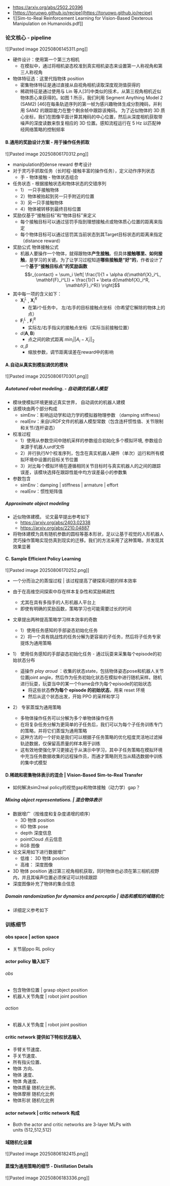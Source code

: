* https://arxiv.org/abs/2502.20396
* [https://toruowo.github.io/recipe](https://toruowo.github.io/recipe)
* ![[Sim-to-Real Reinforcement Learning for Vision-Based Dexterous Manipulation on Humanoids.pdf]]
###  论文核心 - pipeline

![[Pasted image 20250806145311.png]]
* 硬件设计：使用第一个第三方相机
	* 在模拟中，通过将相机姿态校准到真实相机姿态来设置第一人称视角和第三人称视角
* 物体特征选：这里代指物体 position
	* 密集物体特征是通过直接从自视角相机读取深度观测值获得的
	* 稀疏特征是通过使用与 Lin 等人[31]中类似的技术，从第三视角相机近似物体质心来获得的。如图 1 所示，我们利用 Segment Anything Model 2 (SAM2) [46]在每条轨迹序列的第一帧为感兴趣物体生成分割掩码，并利用 SAM2 的跟踪能力在整个剩余帧中跟踪该掩码。 为了近似物体的 3D 质心坐标，我们在图像平面计算其掩码的中心位置，然后从深度相机获取带噪声的深度读数来恢复相应的 3D 位置。感知流程运行在 5 Hz 以匹配神经网络策略的控制频率

#### B.通用的奖励设计方案 - 用于操作任务抓取
![[Pasted image 20250806170312.png]]
* manipulation的dense reward 参考设计
* 对于灵巧手抓取任务（长时程-接触丰富的操作任务），定义动作序列状态
	* 手 - 物体接触 - 物体状态组合
*  任务状态 - 根据接触状态和物体状态的交错序列
	* 1） 一只手接触物体
	* 2）物体被抬起到另一只手附近的位置
	* 3）另一只手接触物体
	* 4）物体被转移到最终目标位置
* 奖励仅基于“接触目标”和“物体目标”来定义
	*  每个接触目标可以通过惩罚手指到理想接触点或物体质心位置的距离来指定
	*  每个物体目标可以通过惩罚其当前状态到其Target目标状态的距离来指定（distance reward）
* 奖励公式 物体接触公式
	* 机器人要操作一个物体，就得跟物体**产生接触**。但具体**接触哪里、如何接触**，是学习的关键。为了让学习过程知道**哪些接触是“好”的**，作者设计了一个**基于“接触目标点”的奖励函数**
$$r_{contact} = \sum_i \left[ \frac{1}{1 + \alpha d(\mathbf{X}_i^L, \mathbf{F}_i^L)} + \frac{1}{1 + \beta d(\mathbf{X}_i^R, \mathbf{F}_i^R)} \right]$$
* 其中每一项的含义如下：
	* $\mathbf{X}_i^L$ , $\mathbf{X}_i^R$ 
		* 在第$i$个任务中， 左/右手的目标接触点坐标（你希望它解除的物体上的点）
	* $\mathbf{F}_i^L$ , $\mathbf{F}_i^R$
		* 实际左/右手指尖的接触点坐标（实际当前接触位置）
	* $d(\mathbf{A}, \mathbf{B})$ 
		* 点之间的欧式距离 $min_i||A_i - X_i||_2$  
	*  $\alpha, \beta$ 
		* 缩放参数，调节距离误差在reward中的影响


#### A.自动从真实到模拟调优的模块
![[Pasted image 20250806170301.png]]
##### Autotuned robot modeling. - 自动调优机器人模型
* 模块使模拟环境更接近真实世界， 自动调优的机器人建模
* 该模块由两个部分构成
	* simEnv：影响运动学和动力学的模拟器物理参数 （damping stiffness）
	* realEnv：来自URDF文件的机器人模型常数（包含连杆惯性值、关节限制和关节/连杆姿态）
* 校准过程
	* 1）使用从参数空间中随机采样的参数组合初始化多个模拟环境, 参数组合来源于机器人urdf文件
	* 2）并行执行$N$个校准序列，包含在真实机器人硬件（单次）运行和所有模拟环境中设置的目标关节位置
	* 3）对比每个模拟环境在遵循相同关节目标时与真实机器人的之间的跟踪误差，该模块选择在跟踪性能中均方误差最小的参数集
* 参数包含
	* simEnv：damping  | stiffness | armature | effort
	* realEnv：惯性矩阵值
##### Approximate object modeling
* 近似物体建模。 论文最早提出参考如下
	* https://arxiv.org/abs/2403.02338
	* https://arxiv.org/abs/2210.04887
* 将物体建模为具有随机参数的圆柱等基本形状，足以让基于视觉的人形机器人灵巧操作策略实现仿真到现实的迁移。我们的方法采用了这种策略，并发现其效果显著
#### C. Sample Efficient Policy Learning
![[Pasted image 20250806170252.png]]
* 一个分而治之的蒸馏过程 | 该过程提高了硬探索问题的样本效率
* 由于在高维空间探索中存在样本复杂性和奖励稀疏性
	* 尤其在具有多指手的人形机器人平台上 
	* 即使有明确的奖励函数，策略学习也可能需要过长的时间
* 文章提出两种提高策略学习样本效率的奇数
	* 1）使用任务感知的手部姿态初始化任务
	* 2）将一个具有挑战性的任务分解为更容易的子任务，然后将子任务专家提炼为通用策略

 * 1） 使用任务感知的手部姿态初始化任务 - 通过玩耍来采集每个episode的初始状态分布
	 *  遥操作 *play aroud* ：收集的状态state，包括物体姿态pose和机器人关节位置joint angle，然后作为任务初始化状态在模拟中进行随机采样。随机进行玩耍，玩耍当中的某一个frame会作为每个episode的初始状态
		 * 将这些状态**作为每个 episode 的初始状态**，用来 reset 环境
		 * 然后从这个状态出发，开始 PPO 的采样和学习
* 2） 专家蒸馏为通用策略
	* 多物体操作任务可以分解为多个单物体操作任务
	* 在将复杂任务分解为更简单的子任务后，我们可以为每个子任务训练专门的策略，并将它们蒸馏为通用策略
	* 这种方法的一个好处是我们可以根据子任务策略的优化程度灵活地过滤掉轨迹数据，仅保留高质量的样本用于训练
	* 这有效地使强化学习更接近于从演示中学习，其中子任务策略在模拟环境中充当任务数据收集的远程操作员，而通才策略则充当从精选数据中训练的集中式模型

#### D.稀疏和密集物体表示的混合 | Vision-Based Sim-to-Real Transfer
* 如何解决sim2real policy的视觉gap和物体接触（动力学）gap？

##### Mixing object representations. |  混合物体表示
*  数据增广（按维度和复杂度递增的顺序）
	* 3D 物体 position
	* 6D 物体 pose
	* depth 深度信息
	* pointCloud 点云信息
	* RGB 图像
* 论文采用如下进行数据增广
	* 低维： 3D 物体 position
	* 高维： 深度图像
* 3D 物体 position 通过第三视角相机获取，同时物体也必须在第三相机视野内，并且其噪声位置必须保证可以持续跟踪
* 深度图像补充了物体的集合信息

##### Domain randomization for dynamics and perceptio | 动态和感知的域随机化
* 详细定义参考如下

###  训练细节

#### obs space | action space 
* 关节层ppo RL policy

#### actor policy 输入如下
######  obs
* 包含物体位置 | grasp object position
* 机器人关节角度 | robot joint position

###### action
* 机器人关节角度 | robot joint position

#### critic network 提供如下特权状态输入
* 手臂关节速度、
* 手关节速度、
* 所有指尖位置、
* 物体 方向、
* 物体 速度、
* 物体 角速度、
* 物体质量 随机化比例、
* 物体摩擦 随机化比例
* 物体形状 随机化比例

#### actor network | critic network 构成
* Both the actor and critic networks are 3-layer MLPs with units (512,512,512)

#### 域随机化设置
![[Pasted image 20250806182415.png]]

#### 蒸馏为通用策略的细节 - Distillation Details
![[Pasted image 20250806183336.png]]
